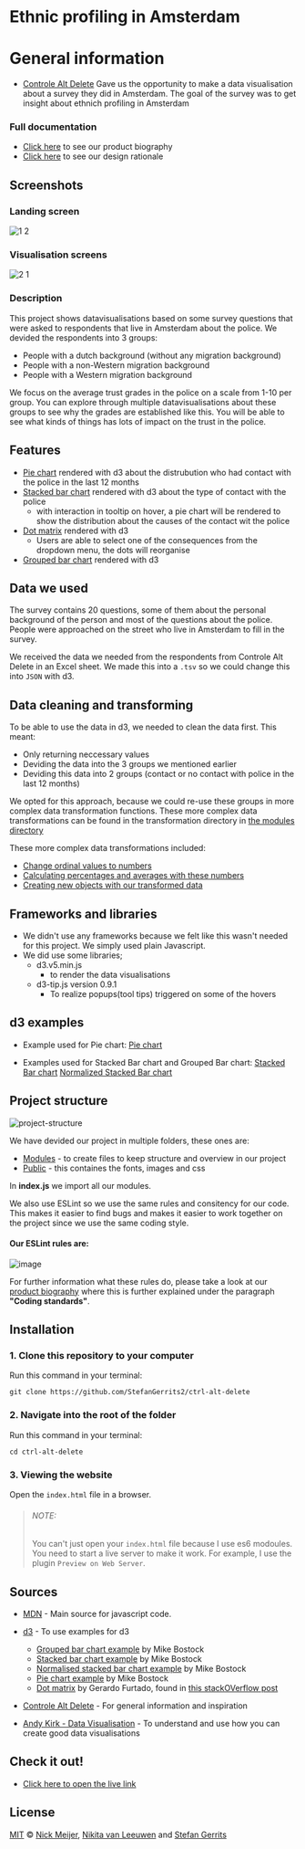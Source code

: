 # Ethnic profiling in Amsterdam

# General information

* [Controle Alt Delete](https://controlealtdelete.nl/) Gave us the opportunity to make a data visualisation about a survey they did in Amsterdam. The goal of the survey was to get insight about ethnich profiling in Amsterdam

### Full documentation

* [Click here]() to see our product biography
* [Click here]() to see our design rationale

## Screenshots

### Landing screen
![1 2](https://user-images.githubusercontent.com/45566396/72811001-0adc7080-3c5f-11ea-861f-07173c74171c.png)

### Visualisation screens
![2 1](https://user-images.githubusercontent.com/45566396/72811101-39f2e200-3c5f-11ea-8a3f-300fc7d8dc0b.png)

### Description

This project shows datavisualisations based on some survey questions that were asked to respondents that live in Amsterdam about the police. We devided the respondents into 3 groups:

* People with a dutch background (without any migration background)
* People with a non-Western migration background
* People with a Western migration background

We focus on the average trust grades in the police on a scale from 1-10 per group. You can explore through multiple datavisualisations about these groups to see why the grades are established like this. You will be able to see what kinds of things has lots of impact on the trust in the police.

## Features

* [Pie chart](https://github.com/StefanGerrits2/ctrl-alt-delete/blob/master/js/modules/renderPieChart.js) rendered with d3 about the distrubution who had contact with the police in the last 12 months
* [Stacked bar chart](https://github.com/StefanGerrits2/ctrl-alt-delete/blob/master/js/modules/renderStackedBars.js) rendered with d3 about the type of contact with the police
    * with interaction in tooltip on hover, a pie chart will be rendered to show the distribution about the causes of the contact wit the police
* [Dot matrix]() rendered with d3
    * Users are able to select one of the consequences from the dropdown menu, the dots will reorganise
* [Grouped bar chart](https://github.com/StefanGerrits2/ctrl-alt-delete/blob/master/js/modules/renderGroupedBars.js) rendered with d3

## Data we used

The survey contains 20 questions, some of them about the personal background of the person and most of the questions about the police. People were approached on the street who live in Amsterdam to fill in the survey.

We received the data we needed from the respondents from Controle Alt Delete in an Excel sheet. We made this into a `.tsv` so we could change this into `JSON` with d3.

## Data cleaning and transforming

To be able to use the data in d3, we needed to clean the data first. This meant:
* Only returning neccessary values
* Deviding the data into the 3 groups we mentioned earlier
* Deviding this data into 2 groups (contact or no contact with police in the last 12 months)

We opted for this approach, because we could re-use these groups in more complex data transformation functions. These more complex data transformations can be found in the transformation directory in [the modules directory]()

These more complex data transformations included:

* [Change ordinal values to numbers]()
* [Calculating percentages and averages with these numbers]()
* [Creating new objects with our transformed data]()

## Frameworks and libraries

* We didn't use any frameworks because we felt like this wasn't needed for this project. We simply used plain Javascript.
* We did use some libraries;
    * d3.v5.min.js 
        * to render the data visualisations
    * d3-tip.js version 0.9.1
        * To realize popups(tool tips) triggered on some of the hovers

## d3 examples

* Example used for Pie chart:
[Pie chart](https://observablehq.com/@d3/pie-chart)

* Examples used for Stacked Bar chart and Grouped Bar chart:
[Stacked Bar chart](https://observablehq.com/@d3/stacked-bar-chart)
[Normalized Stacked Bar chart](https://observablehq.com/@d3/stacked-normalized-horizontal-bar)


## Project structure

![project-structure](https://user-images.githubusercontent.com/45566396/72612976-98058980-392e-11ea-8267-c5e6b050d0ed.png)

We have devided our project in multiple folders, these ones are:
* [Modules](https://github.com/StefanGerrits2/ctrl-alt-delete/tree/master/js/modules) - to create files to keep structure and overview in our project
* [Public](https://github.com/StefanGerrits2/ctrl-alt-delete/tree/master/public) - this containes the fonts, images and css

In **index.js** we import all our modules.

We also use ESLint so we use the same rules and consitency for our code. This makes it easier to find bugs and makes it easier to work together on the project since we use the same coding style.

#### Our ESLint rules are:

![image](https://user-images.githubusercontent.com/45566396/72613363-97212780-392f-11ea-838d-c76eaa51f943.png)

For further information what these rules do, please take a look at our [product biography]() where this is further explained under the paragraph **"Coding standards"**.


## Installation

### 1. Clone this repository to your computer
Run this command in your terminal:

`git clone https://github.com/StefanGerrits2/ctrl-alt-delete`
### 2. Navigate into the root of the folder
Run this command in your terminal:

`cd ctrl-alt-delete`

### 3. Viewing the website
Open the `index.html` file in a browser.

>
> ###### NOTE:
> You can't just open your `index.html` file because I use es6 modoules. You need to start a live server to make it work. For example, I use the plugin `Preview on Web Server`.

## Sources

* [MDN](https://developer.mozilla.org/nl/) - Main source for javascript code.
* [d3](https://d3js.org/) - To use examples for d3
    * [Grouped bar chart example](https://observablehq.com/@d3/grouped-bar-chart) by Mike Bostock
    * [Stacked bar chart example](https://observablehq.com/@d3/stacked-bar-chart) by Mike Bostock
    * [Normalised stacked bar chart example](https://observablehq.com/@d3/stacked-normalized-horizontal-bar) by Mike Bostock
    * [Pie chart example](https://observablehq.com/@d3/pie-chart) by Mike Bostock
    * [Dot matrix](https://jsfiddle.net/5Lmjogqh/1/) by Gerardo Furtado, found in [this stackOVerflow post](https://stackoverflow.com/questions/53318554/d3-grouped-dot-matrix-with-2-rows-each-groups)

* [Controle Alt Delete](https://controlealtdelete.nl/) - For general information and inspiration
* [Andy Kirk - Data Visualisation](https://www.bol.com/nl/f/data-visualisation/9200000037335441/) - To understand and use how you can create good data visualisations

## Check it out!

* [Click here to open the live link](https://stefangerrits2.github.io/ctrl-alt-delete/)

## License

[MIT](https://github.com/StefanGerrits2/ctrl-alt-delete/blob/master/LICENSE.txt) © [Nick Meijer](https://github.com/CountNick), [Nikita van Leeuwen](https://nikitavanleeuwen.wixsite.com/portfolio-cv) and [Stefan Gerrits](https://github.com/StefanGerrits2)